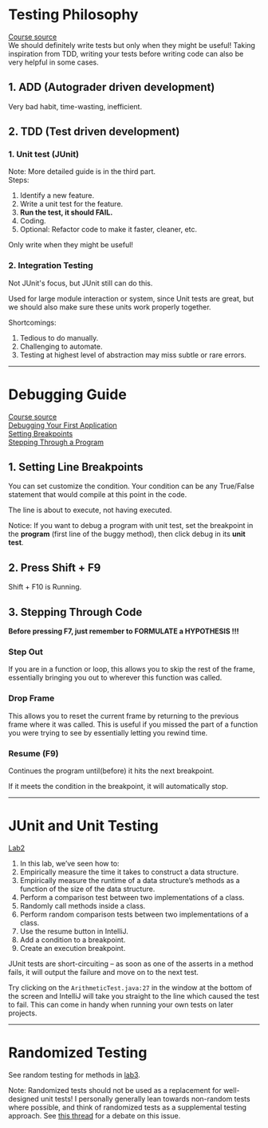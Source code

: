# Testing Philosophy
[Course source](https://joshhug.gitbooks.io/hug61b/content/chap3/chap31.html)   
We should definitely write tests but only when they might be useful! Taking inspiration from TDD, writing your tests before writing code can also be very helpful in some cases.
## 1. ADD (Autograder driven development)
Very bad habit, time-wasting, inefficient.
## 2. TDD (Test driven development)
### 1. Unit test (JUnit)
Note: More detailed guide is in the third part.  
Steps:
1. Identify a new feature.
2. Write a unit test for the feature.
3. **Run the test, it should FAIL.**
4. Coding.
5. Optional: Refactor code to make it faster, cleaner, etc.    

Only write when they might be useful!
### 2. Integration Testing
Not JUnit's focus, but JUnit still can do this.  

Used for large module interaction or system, since Unit tests are great, 
but we should also make sure these units work properly together.    

Shortcomings:
1. Tedious to do manually. 
2. Challenging to automate.
3. Testing at highest level of abstraction may miss subtle or rare errors.



***
# Debugging Guide
[Course source](https://sp21.datastructur.es/materials/guides/debugging-guide.html)    
[Debugging Your First Application](https://www.jetbrains.com/help/idea/debugging-your-first-java-application.html)    
[Setting Breakpoints](https://www.jetbrains.com/help/idea/using-breakpoints.html)   
[Stepping Through a Program](https://www.jetbrains.com/help/idea/stepping-through-the-program.html)

## 1. Setting Line Breakpoints  
You can set customize the condition. Your condition can be any 
True/False statement that would compile at this point in the code.

The line is about to execute, not having executed.   

Notice: If you want to debug a program with unit test, set the 
breakpoint in the **program** (first line of the buggy method), then
click debug in its **unit test**.
## 2. Press Shift + F9
Shift + F10 is Running.
## 3. Stepping Through Code
**Before pressing F7, just remember to FORMULATE a HYPOTHESIS !!!**
### Step Out 
If you are in a function or loop, this allows you to skip 
the rest of the frame, essentially bringing you out to wherever this 
function was called.
### Drop Frame
This allows you to reset the current frame by returning to the previous frame where it was called. This is useful if you
missed the part of a function you were trying to see by essentially letting you rewind time.
### Resume (F9)
Continues the program until(before) it hits the next breakpoint.

If it meets the condition in the breakpoint, it will automatically stop.


***
# JUnit and Unit Testing
[Lab2](https://sp21.datastructur.es/materials/lab/lab2/lab2#recap-debugging)    
1. In this lab, we’ve seen how to:  
2. Empirically measure the time it takes to construct a data structure.
3. Empirically measure the runtime of a data structure’s methods as a function of the size of the data structure.
4. Perform a comparison test between two implementations of a class.
5. Randomly call methods inside a class.
6. Perform random comparison tests between two implementations of a class.
7. Use the resume button in IntelliJ.
8. Add a condition to a breakpoint.
9. Create an execution breakpoint.

JUnit tests are short-circuiting – as soon as one of the asserts in a method fails, it will output the failure and move on to the next test.     

Try clicking on the `ArithmeticTest.java:27` in the window at the bottom of the screen and IntelliJ will take you straight to the line which caused the test to fail. This can come in handy when running your own tests on later projects.

***
# Randomized Testing
See random testing for methods in [lab3](https://sp21.datastructur.es/materials/lab/lab3/lab3). 

Note: Randomized tests should not be used 
as a replacement for well-designed unit tests! 
I personally generally lean towards non-random 
tests where possible, and think of randomized tests as 
a supplemental testing approach. See [this thread](https://news.ycombinator.com/item?id=24349522) for 
a debate on this issue.



